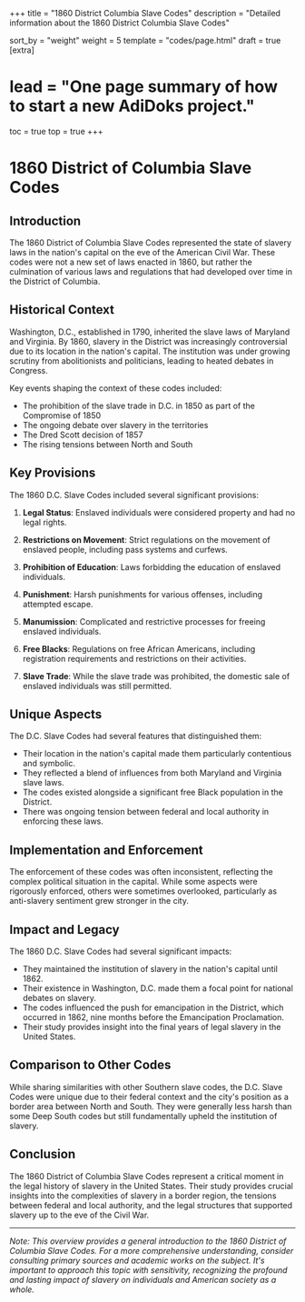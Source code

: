 +++
title = "1860 District Columbia Slave Codes"
description = "Detailed information about the 1860 District Columbia Slave Codes"

sort_by = "weight"
weight = 5
template = "codes/page.html"
draft = true
[extra]
# lead = "One page summary of how to start a new AdiDoks project."
toc = true
top = true
+++

# 1860 District of Columbia Slave Codes

## Introduction

The 1860 District of Columbia Slave Codes represented the state of slavery laws in the nation's capital on the eve of the American Civil War. These codes were not a new set of laws enacted in 1860, but rather the culmination of various laws and regulations that had developed over time in the District of Columbia.

## Historical Context

Washington, D.C., established in 1790, inherited the slave laws of Maryland and Virginia. By 1860, slavery in the District was increasingly controversial due to its location in the nation's capital. The institution was under growing scrutiny from abolitionists and politicians, leading to heated debates in Congress.

Key events shaping the context of these codes included:
- The prohibition of the slave trade in D.C. in 1850 as part of the Compromise of 1850
- The ongoing debate over slavery in the territories
- The Dred Scott decision of 1857
- The rising tensions between North and South

## Key Provisions

The 1860 D.C. Slave Codes included several significant provisions:

1. **Legal Status**: Enslaved individuals were considered property and had no legal rights.

2. **Restrictions on Movement**: Strict regulations on the movement of enslaved people, including pass systems and curfews.

3. **Prohibition of Education**: Laws forbidding the education of enslaved individuals.

4. **Punishment**: Harsh punishments for various offenses, including attempted escape.

5. **Manumission**: Complicated and restrictive processes for freeing enslaved individuals.

6. **Free Blacks**: Regulations on free African Americans, including registration requirements and restrictions on their activities.

7. **Slave Trade**: While the slave trade was prohibited, the domestic sale of enslaved individuals was still permitted.

## Unique Aspects

The D.C. Slave Codes had several features that distinguished them:

- Their location in the nation's capital made them particularly contentious and symbolic.
- They reflected a blend of influences from both Maryland and Virginia slave laws.
- The codes existed alongside a significant free Black population in the District.
- There was ongoing tension between federal and local authority in enforcing these laws.

## Implementation and Enforcement

The enforcement of these codes was often inconsistent, reflecting the complex political situation in the capital. While some aspects were rigorously enforced, others were sometimes overlooked, particularly as anti-slavery sentiment grew stronger in the city.

## Impact and Legacy

The 1860 D.C. Slave Codes had several significant impacts:

- They maintained the institution of slavery in the nation's capital until 1862.
- Their existence in Washington, D.C. made them a focal point for national debates on slavery.
- The codes influenced the push for emancipation in the District, which occurred in 1862, nine months before the Emancipation Proclamation.
- Their study provides insight into the final years of legal slavery in the United States.

## Comparison to Other Codes

While sharing similarities with other Southern slave codes, the D.C. Slave Codes were unique due to their federal context and the city's position as a border area between North and South. They were generally less harsh than some Deep South codes but still fundamentally upheld the institution of slavery.

## Conclusion

The 1860 District of Columbia Slave Codes represent a critical moment in the legal history of slavery in the United States. Their study provides crucial insights into the complexities of slavery in a border region, the tensions between federal and local authority, and the legal structures that supported slavery up to the eve of the Civil War.

---

*Note: This overview provides a general introduction to the 1860 District of Columbia Slave Codes. For a more comprehensive understanding, consider consulting primary sources and academic works on the subject. It's important to approach this topic with sensitivity, recognizing the profound and lasting impact of slavery on individuals and American society as a whole.*